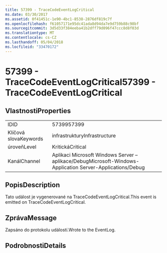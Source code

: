 ```yaml
---
title: 57399 - TraceCodeEventLogCritical
ms.date: 03/30/2017
ms.assetid: 0f41451c-1e90-4bc1-8538-2876df819c7f
ms.openlocfilehash: f61057171e95dc41ada8d94da7e9d759b88c98bf
ms.sourcegitcommit: 3d5d33f384eeba41b2dff79d096f47ccc8d8f03d
ms.translationtype: MT
ms.contentlocale: cs-CZ
ms.lasthandoff: 05/04/2018
ms.locfileid: "33470172"
---
```

# <a name="57399---tracecodeeventlogcritical"></a><span data-ttu-id="e43f4-102">57399 - TraceCodeEventLogCritical</span><span class="sxs-lookup"><span data-stu-id="e43f4-102">57399 - TraceCodeEventLogCritical</span></span>
## <a name="properties"></a><span data-ttu-id="e43f4-103">Vlastnosti</span><span class="sxs-lookup"><span data-stu-id="e43f4-103">Properties</span></span>  
  
|||  
|-|-|  
|<span data-ttu-id="e43f4-104">ID</span><span class="sxs-lookup"><span data-stu-id="e43f4-104">ID</span></span>|<span data-ttu-id="e43f4-105">57399</span><span class="sxs-lookup"><span data-stu-id="e43f4-105">57399</span></span>|  
|<span data-ttu-id="e43f4-106">Klíčová slova</span><span class="sxs-lookup"><span data-stu-id="e43f4-106">Keywords</span></span>|<span data-ttu-id="e43f4-107">infrastruktury</span><span class="sxs-lookup"><span data-stu-id="e43f4-107">Infrastructure</span></span>|  
|<span data-ttu-id="e43f4-108">úroveň</span><span class="sxs-lookup"><span data-stu-id="e43f4-108">Level</span></span>|<span data-ttu-id="e43f4-109">Kritická</span><span class="sxs-lookup"><span data-stu-id="e43f4-109">Critical</span></span>|  
|<span data-ttu-id="e43f4-110">Kanál</span><span class="sxs-lookup"><span data-stu-id="e43f4-110">Channel</span></span>|<span data-ttu-id="e43f4-111">Aplikaci Microsoft Windows Server – aplikace/Debug</span><span class="sxs-lookup"><span data-stu-id="e43f4-111">Microsoft-Windows-Application Server-Applications/Debug</span></span>|  
  
## <a name="description"></a><span data-ttu-id="e43f4-112">Popis</span><span class="sxs-lookup"><span data-stu-id="e43f4-112">Description</span></span>  
 <span data-ttu-id="e43f4-113">Tato událost je vygenerované na TraceCodeEventLogCritical.</span><span class="sxs-lookup"><span data-stu-id="e43f4-113">This event is emitted on TraceCodeEventLogCritical.</span></span>  
  
## <a name="message"></a><span data-ttu-id="e43f4-114">Zpráva</span><span class="sxs-lookup"><span data-stu-id="e43f4-114">Message</span></span>  
 <span data-ttu-id="e43f4-115">Zapsáno do protokolu událostí.</span><span class="sxs-lookup"><span data-stu-id="e43f4-115">Wrote to the EventLog.</span></span>  
  
## <a name="details"></a><span data-ttu-id="e43f4-116">Podrobnosti</span><span class="sxs-lookup"><span data-stu-id="e43f4-116">Details</span></span>
